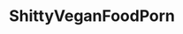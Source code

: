 ---
title: ShittyVeganFoodPorn
crosslinks:
- VeganFoodPorn
- vegan
- drunkvegans
- Serendipity
- vegan_travel
- Treegan
- vegancirclejerk
- grilledcheese
- IGOsElite
- ketorecipes
- shittyfoodporn
---